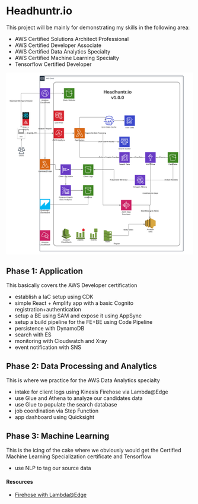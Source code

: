 # Headhuntr.io
This project will be mainly for demonstrating my skills in the following area:
- AWS Certified Solutions Architect Professional
- AWS Certified Developer Associate
- AWS Certified Data Analytics Specialty
- AWS Certified Machine Learning Specialty
- Tensorflow Certified Developer


![Architecture](images/HH2ArchitectureV1.0.png)

## Phase 1: Application
This basically covers the AWS Developer certification
- establish a IaC setup using CDK
- simple React + Amplify app with a basic Cognito registration+authentication
- setup a BE using SAM and expose it using AppSync
- setup a build pipeline for the FE+BE using Code Pipeline
- persistence with DynamoDB
- search with ES
- monitoring with Cloudwatch and Xray
- event notification with SNS

## Phase 2: Data Processing and Analytics
This is where we practice for the AWS Data Analytics specialty
- intake for client logs using Kinesis Firehose via Lambda@Edge
- use Glue and Athena to analyze our candidates data
- use Glue to populate the search database
- job coordination via Step Function
- app dashboard using Quicksight

## Phase 3: Machine Learning
This is the icing of the cake where we obviously would get the Certified Machine Learning Specialization certificate and Tensorflow
- use NLP to tag our source data


#### Resources
- [Firehose with Lambda@Edge](https://aws.amazon.com/blogs/networking-and-content-delivery/global-data-ingestion-with-amazon-cloudfront-and-lambdaedge/)
